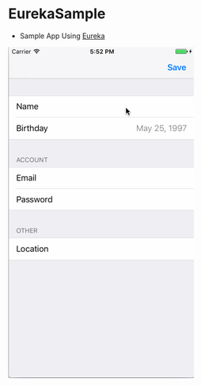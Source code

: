 # EurekaSample
- Sample App Using [Eureka](https://github.com/xmartlabs/Eureka)

![](ScreenShot.gif)
